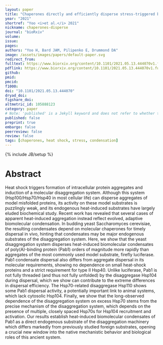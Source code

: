 ```yaml
---
layout: paper
title: "Chaperones directly and efficiently disperse stress-triggered biomolecular condensates"
year: "2021"
shortref: "Yoo <i>et al.</i> 2021"
nickname: chaperones-disperse
journal: "bioRxiv"
volume: 
issue: 
pages: 
authors: "Yoo H, Bard JAM, Pilipenko E, Drummond DA"
image: /assets/images/papers/default-paper.svg
redirect_from: 
fulltext: https://www.biorxiv.org/content/10.1101/2021.05.13.444070v1.full
pdflink: https://www.biorxiv.org/content/10.1101/2021.05.13.444070v1.full.pdf
github: 
pmid: 
pmcid: 
f1000: 
doi: "10.1101/2021.05.13.444070"
dryad_doi:
figshare_doi: 
altmetric_id: 105888123
category: paper
# Note: 'published' is a Jekyll keyword and does not refer to whether the paper is published, but rather to whether this Markdown should be part of the rendered site.
published: false
preprint: true
embargo: false	
peerreview: false
review: false
tags: [chaperones, heat shock, stress, condensation]
---
```

{% include JB/setup %}

# Abstract 

Heat shock triggers formation of intracellular protein aggregates and induction of a molecular disaggregation system. Although this system (Hsp100/Hsp70/Hsp40 in most cellular life) can disperse aggregates of model misfolded proteins, its activity on these model substrates is puzzlingly weak, and its endogenous heat-induced substrates have largely eluded biochemical study. Recent work has revealed that several cases of apparent heat-induced aggregation instead reflect evolved, adaptive biomolecular condensation. In budding yeast Saccharomyces cerevisiae, the resulting condensates depend on molecular chaperones for timely dispersal in vivo, hinting that condensates may be major endogenous substrates of the disaggregation system. Here, we show that the yeast disaggregation system disperses heat-induced biomolecular condensates of poly(A)-binding protein (Pab1) orders of magnitude more rapidly than aggregates of the most commonly used model substrate, firefly luciferase. Pab1 condensate dispersal also differs from aggregate dispersal in its molecular requirements, showing no dependence on small heat-shock proteins and a strict requirement for type II Hsp40. Unlike luciferase, Pab1 is not fully threaded (and thus not fully unfolded) by the disaggregase Hsp104 during dispersal, which we show can contribute to the extreme differences in dispersal efficiency. The Hsp70-related disaggregase Hsp110 shows some Pab1 dispersal activity, a potentially important link to animal systems, which lack cytosolic Hsp104. Finally, we show that the long-observed dependence of the disaggregation system on excess Hsp70 stems from the precise mechanism of the disaggregation system, which depends on the presence of multiple, closely spaced Hsp70s for Hsp104 recruitment and activation. Our results establish heat-induced biomolecular condensates of Pab1 as a direct endogenous substrate of the disaggregation machinery which differs markedly from previously studied foreign substrates, opening a crucial new window into the native mechanistic behavior and biological roles of this ancient system.